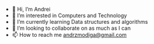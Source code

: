 - 👋 Hi, I’m Andrei
- 👀 I’m interested in Computers and Technology
- 🌱 I’m currently learning Data structures and algorithms 
- 💞️ I’m looking to collaborate on as much as I can
- 📫 How to reach me andrzmodiga@gmail.com

<!---
Amode718/Amode718 is a ✨ special ✨ repository because its `README.md` (this file) appears on your GitHub profile.
You can click the Preview link to take a look at your changes.
--->

